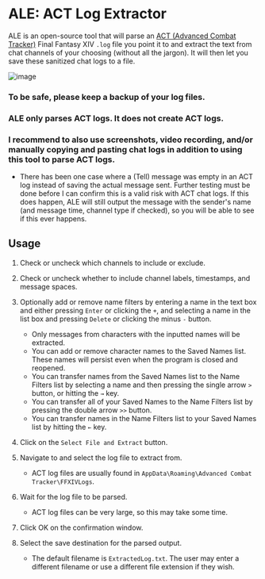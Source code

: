 # ALE: ACT Log Extractor

ALE is an open-source tool that will parse an [ACT (Advanced Combat Tracker)](https://advancedcombattracker.com/) Final Fantasy XIV `.log` file you point it to and extract the text from chat channels of your choosing (without all the jargon). It will then let you save these sanitized chat logs to a file.

![image](https://user-images.githubusercontent.com/63081353/132161494-089de086-5691-4127-a401-30f88feb771c.png)

### **To be safe, please keep a backup of your log files.**

### ALE only parses ACT logs. It does not create ACT logs.

### I recommend to also use screenshots, video recording, and/or manually copying and pasting chat logs in addition to using this tool to parse ACT logs.
  * There has been one case where a (Tell) message was empty in an ACT log instead of saving the actual message sent. Further testing must be done before I can confirm this is a valid risk with ACT chat logs. If this does happen, ALE will still output the message with the sender's name (and message time, channel type if checked), so you will be able to see if this ever happens.

## Usage

1. Check or uncheck which channels to include or exclude.

2. Check or uncheck whether to include channel labels, timestamps, and message spaces.

3. Optionally add or remove name filters by entering a name in the text box and either pressing `Enter` or clicking the `+`, and selecting a name in the list box and pressing `Delete` or clicking the minus `-` button.
   * Only messages from characters with the inputted names will be extracted.
   * You can add or remove character names to the Saved Names list. These names will persist even when the program is closed and reopened. 
   * You can transfer names from the Saved Names list to the Name Filters list by selecting a name and then pressing the single arrow `>` button, or hitting the `→` key. 
   * You can transfer all of your Saved Names to the Name Filters list by pressing the double arrow `>>` button.
   * You can transfer names in the Name Filters list to your Saved Names list by hitting the `←` key.

2. Click on the `Select File and Extract` button.

3. Navigate to and select the log file to extract from.
    * ACT log files are usually found in `AppData\Roaming\Advanced Combat Tracker\FFXIVLogs`.

4. Wait for the log file to be parsed.
    * ACT log files can be very large, so this may take some time. 

5. Click OK on the confirmation window.

6. Select the save destination for the parsed output. 
    * The default filename is `ExtractedLog.txt`. The user may enter a different filename or use a different file extension if they wish.
